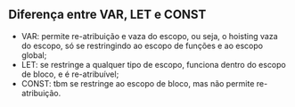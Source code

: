 ## Diferença entre VAR, LET e CONST

- VAR: permite re-atribuição e vaza do escopo, ou seja, o hoisting vaza do escopo, só se restringindo ao escopo de funções e ao escopo global;
- LET: se restringe a qualquer tipo de escopo, funciona dentro do escopo de bloco, e é re-atribuível;
- CONST: tbm se restringe ao escopo de bloco, mas não permite re-atribuição.
